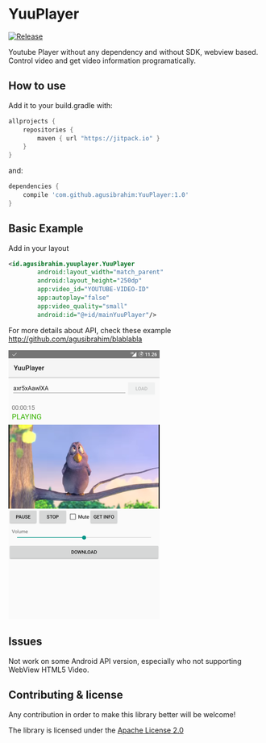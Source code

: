 # YuuPlayer

[![Release](https://jitpack.io/v/agusibrahim/YuuPlayer.svg)](https://jitpack.io/#agusibrahim/YuuPlayer)

Youtube Player without any dependency and without SDK, webview based. Control video and get video information programatically.

## How to use

Add it to your build.gradle with:
```gradle
allprojects {
    repositories {
        maven { url "https://jitpack.io" }
    }
}
```
and:

```gradle
dependencies {
    compile 'com.github.agusibrahim:YuuPlayer:1.0'
}
```

## Basic Example
Add in your layout
```xml
<id.agusibrahim.yuuplayer.YuuPlayer
		android:layout_width="match_parent"
		android:layout_height="250dp"
		app:video_id="YOUTUBE-VIDEO-ID"
		app:autoplay="false"
		app:video_quality="small"
		android:id="@+id/mainYuuPlayer"/>
```
For more details about API, check these example
http://github.com/agusibrahim/blablabla

<img src="https://raw.githubusercontent.com/agusibrahim/YuuPlayer/master/img/Screenshot_20170715-112651.png" width="300">

## Issues
Not work on some Android API version, especially who not supporting WebView HTML5 Video.


## Contributing & license
Any contribution in order to make this library better will be welcome!

The library is licensed under the [Apache License 2.0](https://www.apache.org/licenses/LICENSE-2.0)
